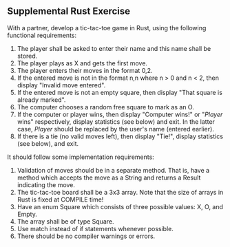 ## Supplemental Rust Exercise

With a partner, develop a tic-tac-toe game in Rust, using the following functional requirements:

1. The player shall be asked to enter their name and this name shall be stored.
1. The player plays as X and gets the first move.
1. The player enters their moves in the format 0,2.
1. If the entered move is not in the format n,n where n > 0 and n < 2, then display "Invalid move entered".
1. If the entered move is not an empty square, then display "That square is already marked".
2. The computer chooses a random free square to mark as an O.
3. If the computer or player wins, then display "Computer wins!" or "*Player* wins" respectively, display statistics (see below) and exit.  In the latter case, *Player* should be replaced by the user's name (entered earlier).
4. If there is a tie (no valid moves left), then display "Tie!", display statistics (see below), and exit.

It should follow some implementation requirements:

1. Validation of moves should be in a separate method.  That is, have a method which accepts the move as a String and returns a Result indicating the move.
2. The tic-tac-toe board shall be a 3x3 array.  Note that the size of arrays in Rust is fixed at COMPILE time!
3. Have an enum Square which consists of three possible values: X, O, and Empty.
3. The array shall be of type Square.
3. Use match instead of if statements whenever possible.
4. There should be no compiler warnings or errors.